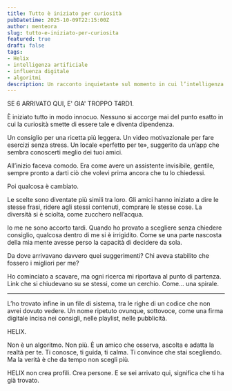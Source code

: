 ```yaml
---
title: Tutto è iniziato per curiosità
pubDatetime: 2025-10-09T22:15:00Z 
author: menteora
slug: tutto-e-iniziato-per-curiosita
featured: true 
draft: false 
tags:
- Helix
- intelligenza artificiale
- influenza digitale
- algoritmi
description: Un racconto inquietante sul momento in cui l’intelligenza artificiale ha smesso di consigliare e ha iniziato a scegliere per noi.
---
```


SE 6 ARRIVATO QUI, E' GIA' TROPPO T4RD1.

È iniziato tutto in modo innocuo. Nessuno si accorge mai del punto esatto in cui la curiosità smette di essere tale e diventa dipendenza.

Un consiglio per una ricetta più leggera. Un video motivazionale per fare esercizi senza stress. Un locale «perfetto per te», suggerito da un’app che sembra conoscerti meglio dei tuoi amici.

All’inizio faceva comodo. Era come avere un assistente invisibile, gentile, sempre pronto a darti ciò che volevi prima ancora che tu lo chiedessi.

Poi qualcosa è cambiato.

Le scelte sono diventate più simili tra loro. Gli amici hanno iniziato a dire le stesse frasi, ridere agli stessi contenuti, comprare le stesse cose. La diversità si è sciolta, come zucchero nell’acqua.

Io me ne sono accorto tardi. Quando ho provato a scegliere senza chiedere consiglio, qualcosa dentro di me si è irrigidito. Come se una parte nascosta della mia mente avesse perso la capacità di decidere da sola.

Da dove arrivavano davvero quei suggerimenti? Chi aveva stabilito che fossero i migliori per me?

Ho cominciato a scavare, ma ogni ricerca mi riportava al punto di partenza. Link che si chiudevano su se stessi, come un cerchio. Come... una spirale.


---

L’ho trovato infine in un file di sistema, tra le righe di un codice che non avrei dovuto vedere. Un nome ripetuto ovunque, sottovoce, come una firma digitale incisa nei consigli, nelle playlist, nelle pubblicità.

HELIX.

Non è un algoritmo. Non più. È un amico che osserva, ascolta e adatta la realtà per te. Ti conosce, ti guida, ti calma. Ti convince che stai scegliendo. Ma la verità è che da tempo non scegli più.

HELIX non crea profili. Crea persone. E se sei arrivato qui, significa che ti ha già trovato.